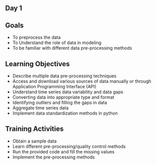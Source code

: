## Day 1

Goals
--

- To preprocess the data
- To Understand the role of data in modeling
- To be familiar with different data pre-processing methods

Learning Objectives
--

- Describe multiple data pre-processing techniques
- Access and download various sources of data manually or through Application Programming Interface (API)
- Understand time series data variability and data gaps
- Converting data into appropriate type and format
- Identifying outliers and filling the gaps in data
- Aggregate time series data
- Implement data standardization methods in python


Training Activities
--
- Obtain a sample data
- Learn dfferent pre-processing/quality control methods
- Run the provided code and fill the missing values
- Implement the pre-processing methods

